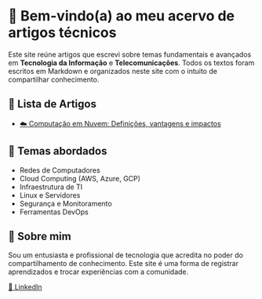# 👋 Bem-vindo(a) ao meu acervo de artigos técnicos

Este site reúne artigos que escrevi sobre temas fundamentais e avançados em **Tecnologia da Informação** e **Telecomunicações**. Todos os textos foram escritos em Markdown e organizados neste site com o intuito de compartilhar conhecimento.


## 📑 Lista de Artigos

- [☁️ Computação em Nuvem: Definições, vantagens e impactos](_posts/00-artigo-cloud-computer.md)



## 🧠 Temas abordados

- Redes de Computadores
- Cloud Computing (AWS, Azure, GCP)
- Infraestrutura de TI
- Linux e Servidores
- Segurança e Monitoramento
- Ferramentas DevOps


## 🙋 Sobre mim

Sou um entusiasta e profissional de tecnologia que acredita no poder do compartilhamento de conhecimento. Este site é uma forma de registrar aprendizados e trocar experiências com a comunidade.

[🔗 LinkedIn](https://www.linkedin.com/in/jacivaldocarvalho/)
